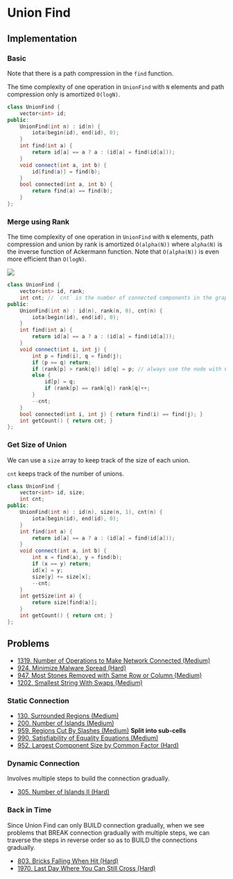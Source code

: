 # Union Find

## Implementation

### Basic

Note that there is a path compression in the `find` function. 

The time complexity of one operation in `UnionFind` with `N` elements and path compression only is amortized `O(logN)`.

```cpp
class UnionFind {
    vector<int> id;
public:
    UnionFind(int n) : id(n) {
        iota(begin(id), end(id), 0);
    }
    int find(int a) {
        return id[a] == a ? a : (id[a] = find(id[a]));
    }
    void connect(int a, int b) {
        id[find(a)] = find(b);
    }
    bool connected(int a, int b) {
        return find(a) == find(b);
    }
};
```

### Merge using Rank

The time complexity of one operation in `UnionFind` with `N` elements, path compression and union by rank is amortized `O(alpha(N))` where `alpha(N)` is the inverse function of Ackermann function. Note that `O(alpha(N))` is even more efficient than `O(logN)`.

![](./union-by-rank.png)

```cpp
class UnionFind {
    vector<int> id, rank;
    int cnt; // `cnt` is the number of connected components in the graph
public:
    UnionFind(int n) : id(n), rank(n, 0), cnt(n) {
        iota(begin(id), end(id), 0);
    }
    int find(int a) {
        return id[a] == a ? a : (id[a] = find(id[a]));
    }
    void connect(int i, int j) {
        int p = find(i), q = find(j);
        if (p == q) return;
        if (rank[p] > rank[q]) id[q] = p; // always use the node with GREATER rank as the root
        else {
            id[p] = q;
            if (rank[p] == rank[q]) rank[q]++;
        }
        --cnt;
    }
    bool connected(int i, int j) { return find(i) == find(j); }
    int getCount() { return cnt; }
};
```

### Get Size of Union

We can use a `size` array to keep track of the size of each union.

`cnt` keeps track of the number of unions.

```cpp
class UnionFind {
    vector<int> id, size;
    int cnt;
public:
    UnionFind(int n) : id(n), size(n, 1), cnt(n) {
        iota(begin(id), end(id), 0);
    }
    int find(int a) {
        return id[a] == a ? a : (id[a] = find(id[a]));
    }
    void connect(int a, int b) {
        int x = find(a), y = find(b);
        if (x == y) return;
        id[x] = y;
        size[y] += size[x];
        --cnt;
    }
    int getSize(int a) {
        return size[find(a)];
    }
    int getCount() { return cnt; }
};
```

## Problems

* [1319. Number of Operations to Make Network Connected \(Medium\)](https://leetcode.com/problems/number-of-operations-to-make-network-connected/)
* [924. Minimize Malware Spread \(Hard\)](https://leetcode.com/problems/minimize-malware-spread/)
* [947. Most Stones Removed with Same Row or Column \(Medium\)](https://leetcode.com/problems/most-stones-removed-with-same-row-or-column/)
* [1202. Smallest String With Swaps (Medium)](https://leetcode.com/problems/smallest-string-with-swaps/)

### Static Connection

* [130. Surrounded Regions (Medium)](https://leetcode.com/problems/surrounded-regions/)
* [200. Number of Islands (Medium)](https://leetcode.com/problems/number-of-islands/)
* [959. Regions Cut By Slashes (Medium)](https://leetcode.com/problems/regions-cut-by-slashes/) **Split into sub-cells**
* [990. Satisfiability of Equality Equations (Medium)](https://leetcode.com/problems/satisfiability-of-equality-equations/)
* [952. Largest Component Size by Common Factor (Hard)](https://leetcode.com/problems/largest-component-size-by-common-factor/)

### Dynamic Connection

Involves multiple steps to build the connection gradually.

* [305. Number of Islands II (Hard)](https://leetcode.com/problems/number-of-islands-ii)

### Back in Time

Since Union Find can only BUILD connection gradually, when we see problems that BREAK connection gradually with multiple steps, we can traverse the steps in reverse order so as to BUILD the connections gradually.

* [803. Bricks Falling When Hit (Hard)](https://leetcode.com/problems/bricks-falling-when-hit)
* [1970. Last Day Where You Can Still Cross (Hard)](https://leetcode.com/problems/last-day-where-you-can-still-cross)